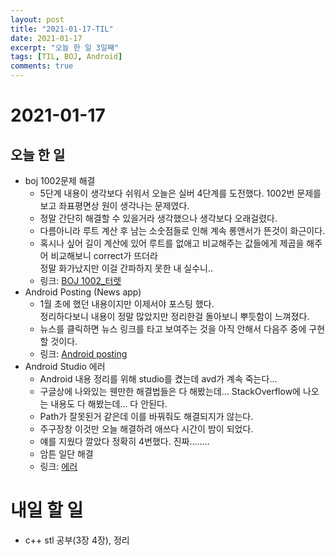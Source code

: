 ```yaml
---
layout: post
title: "2021-01-17-TIL"
date: 2021-01-17
excerpt: "오늘 한 일 3일째"
tags: [TIL, BOJ, Android]
comments: true
---
```


# 2021-01-17

## 오늘 한 일    
- boj 1002문제 해결
    - 5단계 내용이 생각보다 쉬워서 오늘은 실버 4단계를 도전했다. 1002번 문제를 보고 좌표평면상 원이 생각나는 문제였다.    
    - 정말 간단히 해결할 수 있을거라 생각했으나 생각보다 오래걸렸다.    
    - 다름아니라 루트 계산 후 남는 소숫점들로 인해 계속 롱앤서가 뜬것이 화근이다.     
    - 혹시나 싶어 길이 계산에 있어 루트를 없애고 비교해주는 값들에게 제곱을 해주어 비교해보니 correct가 뜨더라     
    정말 화가났지만 이걸 간파하지 못한 내 실수니..
    - 링크: [BOJ 1002_터렛](https://l-zzu-h.tistory.com/entry/BOJ-1002%ED%84%B0%EB%A0%9B)
- Android Posting (News app)
    - 1월 초에 했던 내용이지만 이제서야 포스팅 했다.    
      정리하다보니 내용이 정말 많았지만 정리한걸 돌아보니 뿌듯함이 느껴졌다.
    - 뉴스를 클릭하면 뉴스 링크를 타고 보여주는 것을 아직 안해서 다음주 중에 구현할 것이다.
    - 링크: [Android posting](https://l-zzu-h.tistory.com/category/Android)
- Android Studio 에러
    - Android 내용 정리를 위해 studio를 켰는데 avd가 계속 죽는다...
    - 구글상에 나와있는 웬만한 해결법들은 다 해봤는데... StackOverflow에 나오는 내용도 다 해봤는데... 다 안된다.
    - Path가 잘못된거 같은데 이를 바꿔줘도 해결되지가 않는다.
    - 주구장창 이것만 오늘 해결하려 애쓰다 시간이 밤이 되었다.
    - 얘를 지웠다 깔았다 정확히 4번했다. 진짜........
    - 암튼 일단 해결
    - 링크: [에러](https://l-zzu-h.tistory.com/manage/posts/)


# 내일 할 일
- c++ stl 공부(3장 4장), 정리